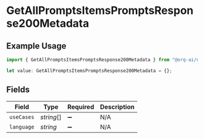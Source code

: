 # GetAllPromptsItemsPromptsResponse200Metadata

## Example Usage

```typescript
import { GetAllPromptsItemsPromptsResponse200Metadata } from "@orq-ai/node/models/operations";

let value: GetAllPromptsItemsPromptsResponse200Metadata = {};
```

## Fields

| Field              | Type               | Required           | Description        |
| ------------------ | ------------------ | ------------------ | ------------------ |
| `useCases`         | *string*[]         | :heavy_minus_sign: | N/A                |
| `language`         | *string*           | :heavy_minus_sign: | N/A                |